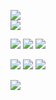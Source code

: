 ![](https://file.garden/Zd4zBrmXyXjgTATs/20_Sem_Titulo_20240531042508.png)    
![](https://file.garden/Zd4zBrmXyXjgTATs/mjk.png)

[![](https://file.garden/Zd4zBrmXyXjgTATs/Picsart_24-04-16_16-29-20-481%20(1)%20(1).png)](https://github.com/weredogs)
![](https://files.catbox.moe/fdbng2.png)
[![](https://files.catbox.moe/uol8ok.webp)](https://crgn.cc/shadowdog)

[![](https://files.catbox.moe/opzivy.png)](https://retrospring.net/@Eliostro) ![](https://file.garden/Zd4zBrmXyXjgTATs/Marion_Blythe_Substance_Logo.webp)  [![](https://file.garden/Zd4zBrmXyXjgTATs/generatedtext%20(1)%20(1).png)](https://pronouns.cc/@yumeoarakawa)


 [![](https://file.garden/Zd4zBrmXyXjgTATs/fdafa.png)](https://1-29-22.carrd.co/)

  

